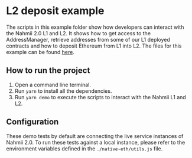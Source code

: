 # L2 deposit example

The scripts in this example folder show how developers can interact with the Nahmii 2.0 L1 and L2. It shows how to get access to the AddressManager, retrieve addresses from some of our L1 deployed contracts and how to deposit Ethereum from L1 into L2. The files for this example can be found [here](https://github.com/nahmii-community/nahmii-2-docs/tree/examples/l2-deposit-example).

## How to run the project

1. Open a command line terminal.
2. Run `yarn` to install all the dependencies.
3. Run `yarn demo` to execute the scripts to interact with the Nahmii L1 and L2.

## Configuration

These demo tests by default are connecting the live service instances of Nahmii 2.0. To run these tests against a local instance, please refer to the environment variables defined in the `./native-eth/utils.js` file.

